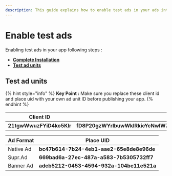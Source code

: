 ```yaml
---
description: This guide explains how to enable test ads in your ads integration.
---
```


# Enable test ads

Enabling test ads in your app following steps :

* ****[**Complete Installation**](../sdk-integration/installation.md)****
* ****[**Test ad units**](enable-test-ads.md#test-ad-units)****

## Test ad units

{% hint style="info" %}
**Key Point :** Make sure you replace these client id and place uid with your own ad unit ID before publishing your app.
{% endhint %}

| Client ID                | Client Secret                                                                |
| ------------------------ | ---------------------------------------------------------------------------- |
| **21tgwWwuzFYiD4ko5Klr** | **fD8P20gzWYrlbuwWklRkicYcNwlWZSZwV+iHj3TzGSzzyfgTWmVR5trs5F1Dp+x9tX2jxq44** |

| Ad Format | Place UID                                |
| --------- | ---------------------------------------- |
| Native Ad | **bc47b614-7b24-4eb1-aae2-65e8de8e96de** |
| Supr.Ad   | **669bad6a-27ec-487a-a583-7b5305732ff7** |
| Banner Ad | **adcb5212-0453-4594-932a-104be11e521a** |
